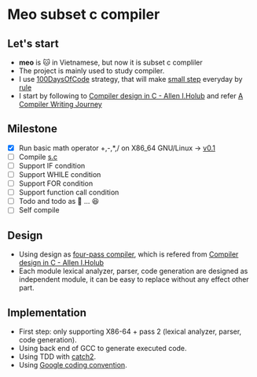 # Meo subset c compiler

## Let's start
- **meo** is :cat: in Vietnamese, but now  it is subset c compliler
- The project is mainly used to study compiler.
- I use [100DaysOfCode](https://github.com/kallaway/100-days-of-code) strategy, that will make [small step](100days.md) everyday by [rule](https://github.com/kallaway/100-days-of-code/blob/master/rules.md)
- I start by following to [Compiler design in C - Allen I.Holub](https://holub.com/goodies/compiler/compilerDesignInC.pdf) and refer [A Compiler Writing Journey](https://github.com/DoctorWkt/acwj)

## Milestone
- [x] Run basic math operator +,-,*,/ on X86_64 GNU/Linux -> [v0.1](https://github.com/truongpt/meo/releases/tag/v0.1)
- [ ] Compile [s.c](sample/s.c)
- [ ] Support IF condition
- [ ] Support WHILE condition
- [ ] Support FOR condition
- [ ] Support function call condition
- [ ] Todo and todo as :ocean: ... :satisfied:
- [ ] Self compile

## Design
- Using design as [four-pass compiler](system_struct.png), which is refered from [Compiler design in C - Allen I.Holub](https://holub.com/goodies/compiler/compilerDesignInC.pdf)
- Each module lexical analyzer, parser, code generation are designed as independent module, it can be easy to replace without any effect other part.

## Implementation
- First step: only supporting X86-64 + pass 2 (lexical analyzer, parser, code generation).
- Using back end of GCC to generate executed code.
- Using TDD with [catch2](https://github.com/catchorg/Catch2).
- Using [Google coding convention](https://google.github.io/styleguide/cppguide.html).
